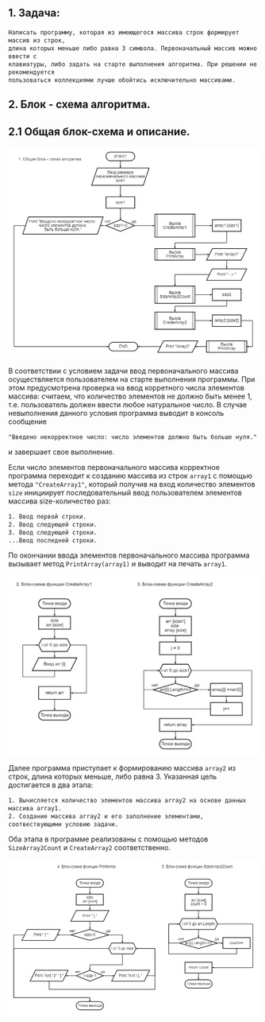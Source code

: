 ## 1. Задача: 
```
Написать программу, которая из имеющегося массива строк формирует массив из строк,
длина которых меньше либо равна 3 символа. Первоначальный массив можно ввести с 
клавиатуры, либо задать на старте выполнения алгоритма. При решении не рекомендуется 
пользоваться коллекциями лучше обойтись исключительно массивами.
```
## 2. Блок - схема алгоритма.
## 2.1 Общая блок-схема и описание.
![Блок-схема алгоритма общая](1.PNG)

В соответствии с условием задачи ввод первоначального массива осуществляется пользователем на старте выполнения программы. При этом предусмотрена проверка на ввод корретного числа элементов массива: считаем, что количество элементов не должно быть менее 1, т.е. пользователь должен ввести любое натуральное число. В случае невыполнения данного условия программа выводит в консоль сообщение
```
"Введено некорректное число: число элементов должно быть больше нуля."
```
и завершает свое выполнение.

Если число элементов первоначального массива корректное программа переходит к созданию массива из строк `array1` c помощью метода `"CreateArray1"`, который получив на вход количество элементов `size` инициирует последовательный ввод пользователем элементов массива size-количество раз:
```
1. Ввод первой строки.
2. Ввод следующей строки.
3. Ввод следующей строки.
...Ввод последней строки.
```
По окончании ввода элементов первоначального массива программа вызывает метод `PrintArray(array1)` и выводит на печать `array1`.

![Блок-схема 2, 3](2,3.PNG)

Далее программа приступает к формированию массива `array2` из строк, длина которых меньше, либо равна 3. 
Указанная цель достигается в два этапа:
```
1. Вычисляется количество элементов массива array2 на основе данных массива array1.
2. Создание массива array2 и его заполнение элементами, соотвествующими условию задачи.
```
Оба этапа в программе реализованы с помощью методов `SizeArray2Count` и `CreateArray2` соответственно.

![Блок-схема 4, 5](4,5.PNG)

